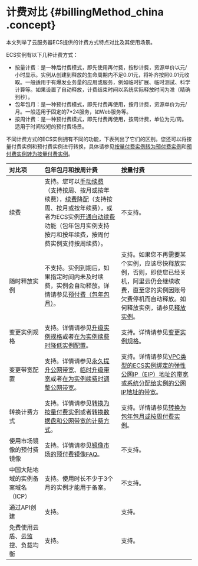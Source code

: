 # 计费对比 {#billingMethod_china .concept}

本文列举了云服务器ECS提供的计费方式特点对比及其使用场景。

ECS实例有以下几种计费方式：

-   按量计费：是一种后付费模式，即先使用再付费，按秒计费，资源单价以元/小时显示。实例从创建到释放的生命周期内不足0.01元，将补齐按照0.01元收取。一般适用于有爆发业务量的应用或服务，例如临时扩展、临时测试、科学计算等。如果设置了自动释放，计费结束时间以系统实际释放时间为准（精确到秒）。
-   包年包月：是一种预付费模式，即先付费再使用，按月计费，资源单价为元/月。一般适用于固定的7\*24服务，如Web服务等。
-   按周计费：是一种预付费模式，即先付费再使用，按周计费，单位为元/周。适用于时间较短的预付费场景。

不同计费方式的ECS实例拥有不同的功能，下表列出了它们的区别。您还可以将按量付费实例和预付费实例进行转换，具体请参见[按量付费实例转为预付费实例](cn.zh-CN/产品定价/按量付费转预付费.md#)和[预付费实例转为按量付费实例](cn.zh-CN/产品定价/预付费转按量付费.md#)。

|对比项|包年包月和按周计费|按量付费|
|:--|:--------|:---|
|续费|支持。您可以[手动续费](cn.zh-CN/产品定价/续费实例/手动续费.md#)（支持按周、按月或按年续费），[续费降配](cn.zh-CN/产品定价/续费实例/续费降配.md#)（支持按周、按月或按年续费），或者为ECS实例[开通自动续费](cn.zh-CN/产品定价/续费实例/自动续费.md#)功能（包年包月实例支持按月和按年续费，按周付费实例支持按周续费）。|不支持。|
|随时释放实例|不支持。实例到期后，如果指定时间内未及时续费，实例会自动释放。详情请参见[预付费（包年包月）](cn.zh-CN/产品定价/预付费（包年包月）.md#)。|支持。如果您不再需要某个实例，应该尽快释放实例，否则，即使您已经关机，阿里云仍会继续收费，直至您的实例因账号欠费停机而自动释放。如何释放实例，请参见[释放实例](../../../../cn.zh-CN/实例/管理实例/释放实例.md#)。|
|变更实例规格|支持。详情请参见[升级实例规格](../../../../cn.zh-CN/实例/升降配实例/升配预付费实例/预付费实例升级配置.md#)或者[在为实例续费时降低实例配置](cn.zh-CN/产品定价/续费实例/续费降配.md#)。|支持。详情请参见[变更实例规格](../../../../cn.zh-CN/实例/升降配实例/升降配按量付费实例/按量付费实例变更实例规格.md#)。|
|变更带宽配置|支持。详情请参见[永久提升公网带宽](../../../../cn.zh-CN/实例/升降配实例/升降配方式汇总.md#)、[临时升级带宽](../../../../cn.zh-CN/实例/升降配实例/升配预付费实例/预付费实例临时升级带宽.md#)或者[在为实例续费时调整公网带宽](../../../../cn.zh-CN/实例/升降配实例/升降配方式汇总.md#)。|支持。详情请参见[VPC类型的ECS实例绑定的弹性公网IP（EIP）地址的带宽](../../../../cn.zh-CN/实例/升降配实例/升降配按量付费实例/按量付费实例修改公网带宽.md#)或[系统分配给实例的公网IP地址的带宽](../../../../cn.zh-CN/实例/升降配实例/升降配按量付费实例/按量付费实例修改公网带宽.md#)。|
|转换计费方式|支持。详情请参见[转换为按量付费实例](cn.zh-CN/产品定价/预付费转按量付费.md#)或者[转换数据盘和公网带宽的计费方式](../../../../cn.zh-CN/实例/升降配实例/升降配方式汇总.md#)。|支持。详情请参见[转换为包年包月或按周付费实例](cn.zh-CN/产品定价/按量付费转预付费.md#)。|
|使用市场镜像的预付费镜像|支持。详情请参见[镜像市场的预付费镜像FAQ](https://help.aliyun.com/knowledge_detail/56092.html)。|不支持。|
|中国大陆地域的实例备案域名（ICP）|支持。使用时长不少于3个月的实例才能用于备案。|不支持。|
|通过API创建|支持。|支持。|
|免费使用云盾、云监控、负载均衡|支持。|支持。|

